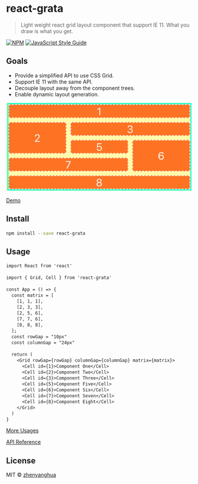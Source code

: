 # react-grata

> Light weight react grid layout component that support IE 11. What you draw is what you get.

[![NPM](https://img.shields.io/npm/v/react-grata.svg)](https://www.npmjs.com/package/react-grata) [![JavaScript Style Guide](https://img.shields.io/badge/code_style-standard-brightgreen.svg)](https://standardjs.com)

## Goals
- Provide a simplified API to use CSS Grid.
- Support IE 11 with the same API.
- Decouple layout away from the component trees.
- Enable dynamic layout generation.

[![Demo](example/react-grata-demo.png)](https://zhenyanghua.github.io/react-grata/)

[Demo](https://zhenyanghua.github.io/react-grata/)

## Install

```bash
npm install --save react-grata
```

## Usage

```tsx
import React from 'react'

import { Grid, Cell } from 'react-grata'

const App = () => {
  const matrix = [
    [1, 1, 1],
    [2, 3, 3],
    [2, 5, 6],
    [7, 7, 6],
    [8, 8, 8],
  ];
  const rowGap = "10px"
  const columnGap = "24px"

  return (
    <Grid rowGap={rowGap} columnGap={columnGap} matrix={matrix}>
      <Cell id={1}>Component One</Cell>
      <Cell id={2}>Component Two</Cell>
      <Cell id={3}>Component Three</Cell>
      <Cell id={5}>Component Five</Cell>
      <Cell id={6}>Component Six</Cell>
      <Cell id={7}>Component Seven</Cell>
      <Cell id={8}>Component Eight</Cell>
    </Grid>
  )
}
```

[More Usages](docs/usages.md)

[API Reference](docs/API.md)

## License

MIT © [zhenyanghua](https://github.com/zhenyanghua)
